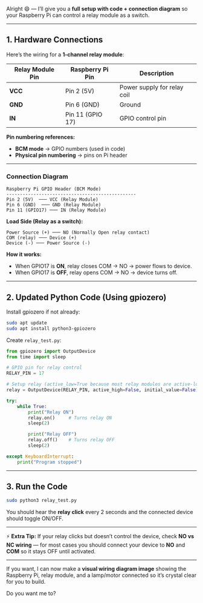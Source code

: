 Alright 😄 — I’ll give you a **full setup with code + connection diagram** so your Raspberry Pi can control a relay module as a switch.

---

## **1. Hardware Connections**

Here’s the wiring for a **1-channel relay module**:

| Relay Module Pin | Raspberry Pi Pin | Description                 |
| ---------------- | ---------------- | --------------------------- |
| **VCC**          | Pin 2 (5V)       | Power supply for relay coil |
| **GND**          | Pin 6 (GND)      | Ground                      |
| **IN**           | Pin 11 (GPIO 17) | GPIO control pin            |

**Pin numbering references:**

* **BCM mode** → GPIO numbers (used in code)
* **Physical pin numbering** → pins on Pi header

---

### **Connection Diagram**

```
Raspberry Pi GPIO Header (BCM Mode)
------------------------------------------------
Pin 2 (5V)  ─── VCC (Relay Module)
Pin 6 (GND)  ─── GND (Relay Module)
Pin 11 (GPIO17) ─── IN (Relay Module)
```

**Load Side (Relay as a switch):**

```
Power Source (+) ─── NO (Normally Open relay contact)
COM (relay) ─── Device (+)
Device (-) ─── Power Source (-)
```

**How it works:**

* When GPIO17 is **ON**, relay closes COM → NO → power flows to device.
* When GPIO17 is **OFF**, relay opens COM → NO → device turns off.

---

## **2. Updated Python Code (Using gpiozero)**

Install gpiozero if not already:

```bash
sudo apt update
sudo apt install python3-gpiozero
```

Create `relay_test.py`:

```python
from gpiozero import OutputDevice
from time import sleep

# GPIO pin for relay control
RELAY_PIN = 17

# Setup relay (active_low=True because most relay modules are active-low)
relay = OutputDevice(RELAY_PIN, active_high=False, initial_value=False)

try:
    while True:
        print("Relay ON")
        relay.on()     # Turns relay ON
        sleep(2)

        print("Relay OFF")
        relay.off()    # Turns relay OFF
        sleep(2)

except KeyboardInterrupt:
    print("Program stopped")
```

---

## **3. Run the Code**

```bash
sudo python3 relay_test.py
```

You should hear the **relay click** every 2 seconds and the connected device should toggle ON/OFF.

---

⚡ **Extra Tip:**
If your relay clicks but doesn’t control the device, check **NO vs NC wiring** — for most cases you should connect your device to **NO** and **COM** so it stays OFF until activated.

---

If you want, I can now make a **visual wiring diagram image** showing the Raspberry Pi, relay module, and a lamp/motor connected so it’s crystal clear for you to build.

Do you want me to?
